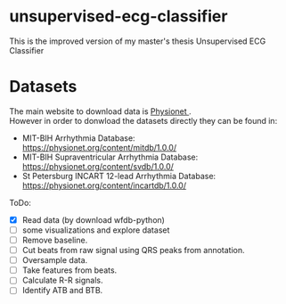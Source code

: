 # unsupervised-ecg-classifier
This is the improved version of my master's thesis Unsupervised ECG Classifier

# Datasets

The main website to download data is <a href="https://physionet.org/">Physionet </a>. <br>However in order to donwload the datasets directly they can be found in:
* MIT-BIH Arrhythmia Database: https://physionet.org/content/mitdb/1.0.0/
* MIT-BIH Supraventricular Arrhythmia Database: https://physionet.org/content/svdb/1.0.0/
* St Petersburg INCART 12-lead Arrhythmia Database: https://physionet.org/content/incartdb/1.0.0/

ToDo:

- [x] Read data (by download
wfdb-python)
- [ ] some visualizations and explore dataset
- [ ] Remove baseline.
- [ ] Cut beats from raw signal using QRS peaks from annotation.
- [ ] Oversample data.
- [ ] Take features from beats.
- [ ] Calculate R-R signals.
- [ ] Identify ATB and BTB.
